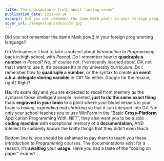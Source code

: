 ```yaml
---
title: The undisputable truth about "coding exams"
publication_date: 2021-08-14
excerpt: Did you not remember the damn Math.pow() in your foreign programming language?
cover_url: /images/uploads/code.jpg
---
```


Did you not remember the damn Math.pow() in your foreign programming language?

I’m Vietnamese. I had to take a subject about _Introduction to Programming_ back
in high school, with _Pascal_. Do I remember how to **quadruple a number** in
_Pascal_? No, of course not. I’ve recently learned about _C#_, not that I want
to use it, it’s because it’s in my university curriculum. Do I remember how to
**quadruple a number**, or the syntax to create **an event a.k.a. delegate
storing variable** in _C#_? No either. Google for the rescue, right? Right?

**Ha.** It’s exam day and you are expected to recall from memory _all_ the
syntaxes those intelligent people invented, **just to do the same exact thing**
thats **engraved in your brain** to a point where your blood vessels in your
brain is _boiling, expanding and shrinking_ so that it can interpret into C#.
Not only your school teaches you to use WinForm in the “Basic **Cross-Platform**
Application Programming With .NET”, they also want you to be a sole **coding
machine** with exceptional memory of a **documentation**, AND intellect to
suddenly knows the knitty things that they didn’t even teach.

Bottom line is, you should be ashamed to pay them to teach you these
_Introduction to Programming_ courses. The documentations exist for a reason;
it’s **awaiting** your **usage**. Have you had a taste of the “coding on paper”
exams?

